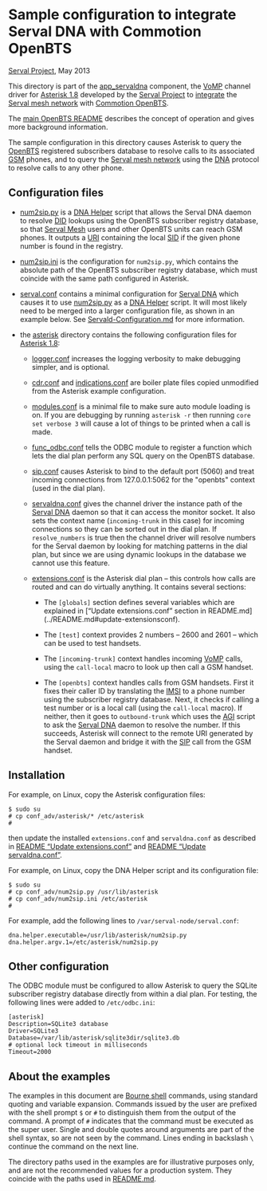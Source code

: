 Sample configuration to integrate Serval DNA with Commotion OpenBTS
===================================================================
[Serval Project][], May 2013

This directory is part of the [app\_servaldna][] component, the [VoMP][]
channel driver for [Asterisk 1.8][] developed by the [Serval Project][] to
[integrate][] the [Serval mesh network][] with [Commotion OpenBTS][].

The [main OpenBTS README](../README-OpenBTS.md) describes the concept of
operation and gives more background information.

The sample configuration in this directory causes Asterisk to query the
[OpenBTS][] registered subscribers database to resolve calls to its associated
[GSM][] phones, and to query the [Serval mesh network][] using the [DNA][]
protocol to resolve calls to any other phone.

Configuration files
-------------------

* [num2sip.py][] is a [DNA Helper][] script that allows the Serval DNA daemon
  to resolve [DID][] lookups using the OpenBTS subscriber registry database, so
  that [Serval Mesh][] users and other OpenBTS units can reach GSM phones.  It
  outputs a [URI][] containing the local [SID][] if the given phone number is
  found in the registry.

* [num2sip.ini][] is the configuration for `num2sip.py`, which
  contains the absolute path of the OpenBTS subscriber registry database, which
  must coincide with the same path configured in Asterisk.

* [serval.conf][] contains a minimal configuration for [Serval DNA][] which
  causes it to use [num2sip.py][] as a [DNA Helper][] script.  It will most
  likely need to be merged into a larger configuration file, as shown in an
  example below.  See [Servald-Configuration.md][] for more information.

* the [asterisk](./asterisk) directory contains the following configuration
  files for [Asterisk 1.8][]:

    * [logger.conf](./asterisk/logger.conf) increases the logging verbosity to
      make debugging simpler, and is optional.

    * [cdr.conf](./asterisk/cdr.conf) and
      [indications.conf](./asterisk/indications.conf) are boiler plate files
      copied unmodified from the Asterisk example configuration.

    * [modules.conf](./asterisk/modules.conf) is a minimal file to make sure
      auto module loading is on.  If you are debugging by running `asterisk -r`
      then running `core set verbose 3` will cause a lot of things to be
      printed when a call is made.

    * [func\_odbc.conf](./asterisk/func_odbc.conf) tells the ODBC module to
      register a function which lets the dial plan perform any SQL query on the
      OpenBTS database.

    * [sip.conf](./asterisk/sip.conf) causes Asterisk to bind to the default
      port (5060) and treat incoming connections from 127.0.0.1:5062 for the
      "openbts" context (used in the dial plan).

    * [servaldna.conf](./asterisk/servaldna.conf) gives the channel driver the
      instance path of the [Serval DNA][] daemon so that it can access the
      monitor socket.  It also sets the context name (`incoming-trunk` in this
      case) for incoming connections so they can be sorted out in the dial
      plan. If `resolve_numbers` is true then the channel driver will resolve
      numbers for the Serval daemon by looking for matching patterns in the
      dial plan, but since we are using dynamic lookups in the database we
      cannot use this feature.

    * [extensions.conf](./asterisk/extensions.conf) is the Asterisk dial plan –
      this controls how calls are routed and can do virtually anything.  It
      contains several sections:

        + The `[globals]` section defines several variables which are explained
          in [“Update extensions.conf” section in README.md]
          (../README.md#update-extensionsconf).

        + The `[test]` context provides 2 numbers – 2600 and 2601 – which can
          be used to test handsets.

        + The `[incoming-trunk]` context handles incoming [VoMP][] calls, using
          the `call-local` macro to look up then call a GSM handset.

        + The `[openbts]` context handles calls from GSM handsets.  First it
          fixes their caller ID by translating the [IMSI][] to a phone number
          using the subscriber registry database.  Next, it checks if calling a
          test number or is a local call (using the `call-local` macro).  If
          neither, then it goes to `outbound-trunk` which uses the [AGI][]
          script to ask the [Serval DNA][] daemon to resolve the number.  If
          this succeeds, Asterisk will connect to the remote URI generated by
          the Serval daemon and bridge it with the [SIP][] call from the GSM
          handset.

Installation
------------

For example, on Linux, copy the Asterisk configuration files:

    $ sudo su
    # cp conf_adv/asterisk/* /etc/asterisk
    #

then update the installed `extensions.conf` and `servaldna.conf` as described
in [README “Update extensions.conf”](../README.md#update-extensionsconf) and
[README “Update servaldna.conf”](../README.md#update-servaldnaconf).

For example, on Linux, copy the DNA Helper script and its configuration file:

    $ sudo su
    # cp conf_adv/num2sip.py /usr/lib/asterisk
    # cp conf_adv/num2sip.ini /etc/asterisk
    #

For example, add the following lines to `/var/serval-node/serval.conf`:

    dna.helper.executable=/usr/lib/asterisk/num2sip.py
    dna.helper.argv.1=/etc/asterisk/num2sip.py

Other configuration
-------------------

The ODBC module must be configured to allow Asterisk to query the SQLite
subscriber registry database directly from within a dial plan.  For testing,
the following lines were added to `/etc/odbc.ini`:

    [asterisk]
    Description=SQLite3 database
    Driver=SQLite3
    Database=/var/lib/asterisk/sqlite3dir/sqlite3.db
    # optional lock timeout in milliseconds
    Timeout=2000

About the examples
------------------

The examples in this document are [Bourne shell][] commands, using standard
quoting and variable expansion.  Commands issued by the user are prefixed with
the shell prompt `$` or `#` to distinguish them from the output of the command.
A prompt of `#` indicates that the command must be executed as the super user.
Single and double quotes around arguments are part of the shell syntax, so are
not seen by the command.  Lines ending in backslash `\` continue the command on
the next line.

The directory paths used in the examples are for illustrative purposes only,
and are not the recommended values for a production system.  They coincide with
the paths used in [README.md](../README.md).


[Serval Project]: http://www.servalproject.org/
[app\_servaldna]: ../README.md
[Commotion OpenBTS]: https://commotionwireless.net/projects/openbts
[Serval DNA]: http://developer.servalproject.org/dokuwiki/doku.php?id=content:servaldna:
[Serval mesh network]: http://developer.servalproject.org/dokuwiki/doku.php?id=content:tech:mesh_network
[Serval Mesh]: http://developer.servalproject.org/dokuwiki/doku.php?id=content:servalmesh:
[Servald-Configuration.md]: https://github.com/servalproject/serval-dna/blob/development/doc/Servald-Configuration.md
[integrate]: http://developer.servalproject.org/dokuwiki/doku.php?id=content:tech:commotion_openbts
[OpenBTS]: http://wush.net/trac/rangepublic/wiki
[Asterisk 1.8]: http://www.asterisk.org/downloads/asterisk-news/asterisk-180-released
[GSM]: http://en.wikipedia.org/wiki/GSM
[VoMP]: http://developer.servalproject.org/dokuwiki/doku.php?id=content:tech:vomp
[DNA]: http://developer.servalproject.org/dokuwiki/doku.php?id=content:tech:dna
[DNA Helper]: http://developer.servalproject.org/dokuwiki/doku.php?id=content:tech:dna_helper
[DID]: http://developer.servalproject.org/dokuwiki/doku.php?id=content:tech:did
[SID]: http://developer.servalproject.org/dokuwiki/doku.php?id=content:tech:sid
[IMSI]: http://en.wikipedia.org/wiki/International_mobile_subscriber_identity
[SIP]: http://en.wikipedia.org/wiki/Session_Initiation_Protocol
[AGI]: http://en.wikipedia.org/wiki/Asterisk_Gateway_Interface
[URI]: http://en.wikipedia.org/wiki/Uniform_resource_identifier
[JNI]: http://en.wikipedia.org/wiki/Java_Native_Interface
[OLSR]: http://www.olsr.org/
[num2sip.py]: ./num2sip.py
[num2sip.ini]: ./num2sip.ini
[serval.conf]: ./serval.conf
[Bourne shell]: http://en.wikipedia.org/wiki/Bourne_shell
